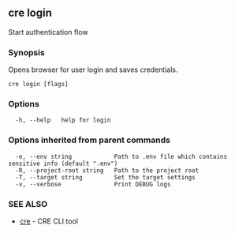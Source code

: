 ## cre login

Start authentication flow

### Synopsis

Opens browser for user login and saves credentials.

```
cre login [flags]
```

### Options

```
  -h, --help   help for login
```

### Options inherited from parent commands

```
  -e, --env string            Path to .env file which contains sensitive info (default ".env")
  -R, --project-root string   Path to the project root
  -T, --target string         Set the target settings
  -v, --verbose               Print DEBUG logs
```

### SEE ALSO

* [cre](cre.md)	 - CRE CLI tool

